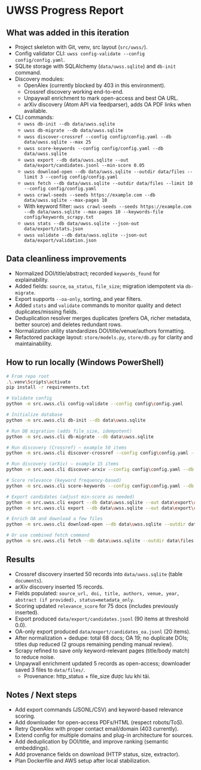 # UWSS Progress Report

## What was added in this iteration
- Project skeleton with Git, venv, src layout (`src/uwss/`).
- Config validator CLI: `uwss config-validate --config config/config.yaml`.
- SQLite storage with SQLAlchemy (`data/uwss.sqlite`) and `db-init` command.
- Discovery modules:
  - OpenAlex (currently blocked by 403 in this environment).
  - Crossref discovery working end-to-end.
  - Unpaywall enrichment to mark open-access and best OA URL.
  - arXiv discovery (Atom API via feedparser), adds OA PDF links when available.
- CLI commands:
  - `uwss db-init --db data/uwss.sqlite`
  - `uwss db-migrate --db data/uwss.sqlite`
  - `uwss discover-crossref --config config/config.yaml --db data/uwss.sqlite --max 25`
  - `uwss score-keywords --config config/config.yaml --db data/uwss.sqlite`
  - `uwss export --db data/uwss.sqlite --out data/export/candidates.jsonl --min-score 0.05`
  - `uwss download-open --db data/uwss.sqlite --outdir data/files --limit 3 --config config/config.yaml`
  - `uwss fetch --db data/uwss.sqlite --outdir data/files --limit 10 --config config/config.yaml`
  - `uwss crawl-seeds --seeds https://example.com --db data/uwss.sqlite --max-pages 10`
  - With keyword filter: `uwss crawl-seeds --seeds https://example.com --db data/uwss.sqlite --max-pages 10 --keywords-file config/keywords_scrapy.txt`
  - `uwss stats --db data/uwss.sqlite --json-out data/export/stats.json`
  - `uwss validate --db data/uwss.sqlite --json-out data/export/validation.json`

## Data cleanliness improvements
- Normalized DOI/title/abstract; recorded `keywords_found` for explainability.
- Added fields: `source`, `oa_status`, `file_size`; migration idempotent via `db-migrate`.
- Export supports `--oa-only`, sorting, and year filters.
 - Added `stats` and `validate` commands to monitor quality and detect duplicates/missing fields.
 - Deduplication resolver merges duplicates (prefers OA, richer metadata, better source) and deletes redundant rows.
 - Normalization utility standardizes DOI/title/venue/authors formatting.
 - Refactored package layout: `store/models.py`, `store/db.py` for clarity and maintainability.

## How to run locally (Windows PowerShell)
```bash
# From repo root
.\.venv\Scripts\activate
pip install -r requirements.txt

# Validate config
python -m src.uwss.cli config-validate --config config\config.yaml

# Initialize database
python -m src.uwss.cli db-init --db data\uwss.sqlite

# Run DB migration (adds file_size, idempotent)
python -m src.uwss.cli db-migrate --db data\uwss.sqlite

# Run discovery (Crossref) – example 50 items
python -m src.uwss.cli discover-crossref --config config\config.yaml --db data\uwss.sqlite --max 50

# Run discovery (arXiv) – example 15 items
python -m src.uwss.cli discover-arxiv --config config\config.yaml --db data\uwss.sqlite --max 15

# Score relevance (keyword frequency-based)
python -m src.uwss.cli score-keywords --config config\config.yaml --db data\uwss.sqlite

# Export candidates (adjust min-score as needed)
python -m src.uwss.cli export --db data\uwss.sqlite --out data\export\candidates.jsonl --min-score 0.0 --year-min 1995 --sort relevance
python -m src.uwss.cli export --db data\uwss.sqlite --out data\export\candidates_oa.jsonl --min-score 0.0 --year-min 1995 --sort relevance --oa-only

# Enrich OA and download a few files
python -m src.uwss.cli download-open --db data\uwss.sqlite --outdir data\files --limit 3 --config config\config.yaml

# Or use combined fetch command
python -m src.uwss.cli fetch --db data\uwss.sqlite --outdir data\files --limit 10 --config config\config.yaml
```

## Results
- Crossref discovery inserted 50 records into `data/uwss.sqlite` (table `documents`).
- arXiv discovery inserted 15 records.
- Fields populated: `source_url, doi, title, authors, venue, year, abstract (if provided), status=metadata_only`.
- Scoring updated `relevance_score` for 75 docs (includes previously inserted).
 - Export produced `data/export/candidates.jsonl` (90 items at threshold 0.0).
 - OA-only export produced `data/export/candidates_oa.jsonl` (20 items).
 - After normalization + dedupe: total 68 docs; OA 19; no duplicate DOIs; titles dup reduced (2 groups remaining pending manual review).
 - Scrapy refined to save only keyword-relevant pages (title/body match) to reduce noise.
- Unpaywall enrichment updated 5 records as open-access; downloader saved 3 files to `data/files/`.
  - Provenance: http_status + file_size được lưu khi tải.

## Notes / Next steps
- Add export commands (JSONL/CSV) and keyword-based relevance scoring.
- Add downloader for open-access PDFs/HTML (respect robots/ToS).
- Retry OpenAlex with proper contact email/domain (403 currently).
- Extend config for multiple domains and plug-in architecture for sources.
 - Add deduplication by DOI/title, and improve ranking (semantic embeddings).
 - Add provenance fields on download (HTTP status, size, extractor).
 - Plan Dockerfile and AWS setup after local stabilization.

